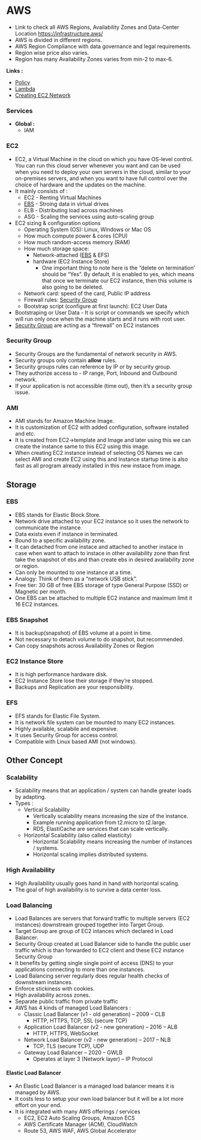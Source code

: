 # AWS
-  Link to check all AWS Regions, Availability Zones and Data-Center Location https://infrastructure.aws/
-  AWS is divided in different regions.
-  AWS Region Compliance with data governance and legal requirements.
-  Region wise price also varies.
-  Region has many Availability Zones varies from min-2 to max-6.

**Links :**  
-  [Policy](policy.md)  
-  [Lambda](Lambda/base.md)  
-  [Creating EC2 Network](EC2.md)  

### Services
-  **Global :**
   -  IAM

### EC2
-  EC2, a Virtual Machine in the cloud on which you have OS-level control. You can run this cloud server whenever you want and can be used when you need to deploy your own servers in the cloud, similar to your on-premises servers, and when you want to have full control over the choice of hardware and the updates on the machine.
-  It mainly consists of :
   -  EC2 - Renting Virtual Machines
   -  [EBS](#ebs) - Stroing data in virtual drives
   -  ELB - Distributing load across machines
   -  ASG - Scaling the services using auto-scaling group
-  EC2 sizing & configuration options
   -  Operating System (OS): Linux, Windows or Mac OS
   -  How much compute power & cores (CPU)
   -  How much random-access memory (RAM)
   -  How much storage space:
      -  Network-attached ([EBS](#ebs) & EFS)
      -  hardware (EC2 Instance Store)
         -  One important thing to note here is the “delete on termination’ should be “Yes”. By default, it is enabled to yes, which means that once we terminate our EC2 instance, then this volume is also going to be deleted.
   -  Network card: speed of the card, Public IP address
   -  Firewall rules: [Security Group](#security-group)
   -  Bootstrap script (configure at first launch): EC2 User Data
-  Bootstraping or User Data - It is script or commands we specify which will run only once when the machine starts and it runs with root user.
-  [Security Group](#security-group) are acting as a “firewall” on EC2 instances


### Security Group
-  Security Groups are the fundamental of network security in AWS.
-  Security groups only contain **allow** rules.
-  Security groups rules can reference by IP or by security group.
-  They authorize access to - IP range, Port, Inbound and Outbound network.
-  If your application is not accessible (time out), then it’s a security group issue.

### AMI
-  AMI stands for Amazon Machine Image.
-  It is customization of EC2 with added configuration, software installed and etc.
-  It is created from EC2->template and Image and later using this we can create the instance same to this EC2 using this image.
-  When creating EC2 instance instead of selecting OS Names we can select AMI and create EC2 using this and Instance startup time is also fast as all program already installed in this new instace from image.

## Storage

### EBS
-  EBS stands for Elastic Block Store.
-  Network drive attached to your EC2 instance so it uses the network to communicate the instance.
-  Data exists even if instance in terminated.
-  Bound to a specific availability zone.
-  It can detached from one instace and attached to another instace in case when want to attach to instace in other availability zone than first take the snapshot of ebs and than create ebs in desired availability zone or region.
-  Can only be mounted to one instance at a time.
-  Analogy: Think of them as a “network USB stick”.
-  Free tier: 30 GB of free EBS storage of type General Purpose (SSD) or 
Magnetic per month.
-  One EBS can be attached to multiple EC2 instance and maximum limit it 16 EC2 instances.

### EBS Snapshot
-  It is backup(snapshot) of EBS volume at a point in time.
-  Not necessary to detach volume to do snapshot, but recommended.
-  Can copy snapshots across Availability Zones or Region

### EC2 Instance Store
-  It is high performance hardware disk.
-  EC2 Instance Store lose their storage if they’re stopped.
-  Backups and Replication are your responsibility.

### EFS
-  EFS stands for Elastic File System.
-  It is network file system can be mounted to many EC2 instances.
-  Highly available, scalabile and expensive.
-  It uses Security Group for access control.
-  Compatible with Linux based AMI (not windows).

## Other Concept

### Scalability
-  Scalability means that an application / system can handle greater loads by adapting.
-  Types :
   -  Vertical Scalability
      -  Vertically scalability means increasing the size of the instance.
      -  Example running application from t2.micro to t2.large.
      -  RDS, ElastiCache are services that can scale vertically. 
   -  Horizontal Scalability (also called elasticity)
      -  Horizontal Scalability means increasing the number of instances / systems.
      -  Horizontal scaling implies distributed systems.

### High Availability
-  High Availability usually goes hand in hand with horizontal scaling.
-  The goal of high availability is to survive a data center loss.

### Load Balancing
-  Load Balances are servers that forward traffic to multiple servers (EC2 instances) downstream grouped together into Target Group.
-  Target Group are group of EC2 intances which declared in Load Balancer.
-  Security Group created at Load Balancer side to handle the public user traffic which is than forwarded to EC2 client and these EC2 instance Security Group 
-  It benefits by getting single single point of access (DNS) to your applications connecting to more than one instances.
-  Load Balancing server regularly does regular health checks of downstream instances.
-  Enforce stickiness with cookies.
-  High availability across zones.
-  Separate public traffic from private traffic
-  AWS has 4 kinds of managed Load Balancers :
   -  Classic Load Balancer (v1 - old generation) – 2009 – CLB
      -  HTTP, HTTPS, TCP, SSL (secure TCP)
   -  Application Load Balancer (v2 - new generation) – 2016 – ALB 
      -  HTTP, HTTPS, WebSocket
   -  Network Load Balancer (v2 - new generation) – 2017 – NLB 
      -  TCP, TLS (secure TCP), UDP
   -  Gateway Load Balancer – 2020 – GWLB
      -  Operates at layer 3 (Network layer) – IP Protocol

#### Elastic Load Balancer
-  An Elastic Load Balancer is a managed load balancer means it is managed by AWS.
-  It costs less to setup your own load balancer but it will be a lot more effort on your end.
-  It is integrated with many AWS offerings / services
   -  EC2, EC2 Auto Scaling Groups, Amazon ECS
   -  AWS Certificate Manager (ACM), CloudWatch
   -  Route 53, AWS WAF, AWS Global Accelerator

